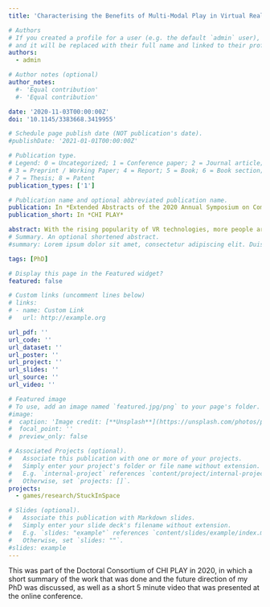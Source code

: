 ```yaml
---
title: 'Characterising the Benefits of Multi-Modal Play in Virtual Reality'

# Authors
# If you created a profile for a user (e.g. the default `admin` user), write the username (folder name) here
# and it will be replaced with their full name and linked to their profile.
authors:
  - admin

# Author notes (optional)
author_notes:
  #- 'Equal contribution'
  #- 'Equal contribution'

date: '2020-11-03T00:00:00Z'
doi: '10.1145/3383668.3419955'

# Schedule page publish date (NOT publication's date).
#publishDate: '2021-01-01T00:00:00Z'

# Publication type.
# Legend: 0 = Uncategorized; 1 = Conference paper; 2 = Journal article;
# 3 = Preprint / Working Paper; 4 = Report; 5 = Book; 6 = Book section;
# 7 = Thesis; 8 = Patent
publication_types: ['1']

# Publication name and optional abbreviated publication name.
publication: In *Extended Abstracts of the 2020 Annual Symposium on Computer-Human Interaction in Play*
publication_short: In *CHI PLAY*

abstract: With the rising popularity of VR technologies, more people are experiencing what this medium has to offer. Right now, the most popular games are either single-player or online-multiplayer, leaving the people in the same room without a way of interacting with the HMD (Head Mounted Display) player. For VR to become mainstream, this problem has to be solved. A preliminary experiment was conducted in which two different ways of including a second person in the VR experience (through a PC or a Phone) were compared in terms of co-presence and immersion. Results showed that both ways are valid and can be used to add a second player --- the quantitative data gathered from two surveys (Networked Minds Measure of Social Presence for co-presence and iGroup Presence Questionnaire for Immersion) showed that there was no significant difference, and the qualitative data, which revealed 13 distinct themes divided into five categories, helped with understanding the survey results. The next steps are to concentrate on one of the categories (embodiment) and conducting a systematic review into ways of increasing it, followed by expert interviews to confirm the findings and create a definitive list of factors that affect embodiment. Finally, a second experiment will be conducted in order to confirm the validity of the factors.
# Summary. An optional shortened abstract.
#summary: Lorem ipsum dolor sit amet, consectetur adipiscing elit. Duis posuere tellus ac convallis placerat. Proin tincidunt magna sed ex sollicitudin condimentum.

tags: [PhD]

# Display this page in the Featured widget?
featured: false

# Custom links (uncomment lines below)
# links:
# - name: Custom Link
#   url: http://example.org

url_pdf: ''
url_code: ''
url_dataset: ''
url_poster: ''
url_project: ''
url_slides: ''
url_source: ''
url_video: ''

# Featured image
# To use, add an image named `featured.jpg/png` to your page's folder.
#image:
#  caption: 'Image credit: [**Unsplash**](https://unsplash.com/photos/pLCdAaMFLTE)'
#  focal_point: ''
#  preview_only: false

# Associated Projects (optional).
#   Associate this publication with one or more of your projects.
#   Simply enter your project's folder or file name without extension.
#   E.g. `internal-project` references `content/project/internal-project/index.md`.
#   Otherwise, set `projects: []`.
projects:
  - games/research/StuckInSpace

# Slides (optional).
#   Associate this publication with Markdown slides.
#   Simply enter your slide deck's filename without extension.
#   E.g. `slides: "example"` references `content/slides/example/index.md`.
#   Otherwise, set `slides: ""`.
#slides: example
---
```


This was part of the Doctoral Consortium of CHI PLAY in 2020, in which a short summary of the work that was done and the future direction of my PhD was discussed, as well as a short 5 minute video that was presented at the online conference.

<!--
{{% callout note %}}
Click the _Cite_ button above to demo the feature to enable visitors to import publication metadata into their reference management software.
{{% /callout %}}

{{% callout note %}}
Create your slides in Markdown - click the _Slides_ button to check out the example.
{{% /callout %}}

Supplementary notes can be added here, including [code, math, and images](https://wowchemy.com/docs/writing-markdown-latex/).
-->
